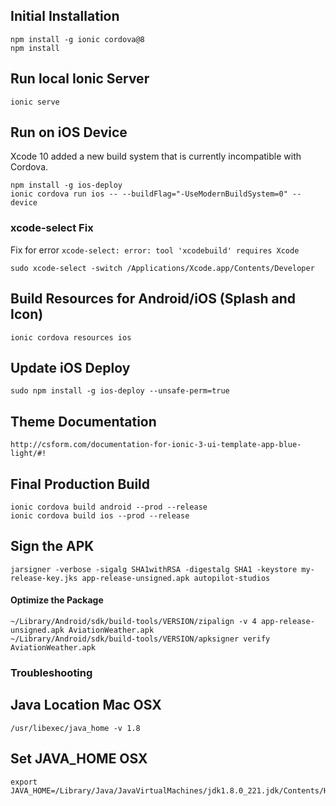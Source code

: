 ## Initial Installation

```
npm install -g ionic cordova@8
npm install
```

## Run local Ionic Server
```
ionic serve
```

## Run on iOS Device

Xcode 10 added a new build system that is currently 
incompatible with Cordova.

```
npm install -g ios-deploy
ionic cordova run ios -- --buildFlag="-UseModernBuildSystem=0" --device
```

### xcode-select Fix

Fix for error `xcode-select: error: tool 'xcodebuild' requires Xcode`

```
sudo xcode-select -switch /Applications/Xcode.app/Contents/Developer
```

## Build Resources for Android/iOS (Splash and Icon)
```$xslt
ionic cordova resources ios
```

## Update iOS Deploy
```
sudo npm install -g ios-deploy --unsafe-perm=true
```

## Theme Documentation
```
http://csform.com/documentation-for-ionic-3-ui-template-app-blue-light/#!
```

## Final Production Build
```
ionic cordova build android --prod --release
ionic cordova build ios --prod --release
```

## Sign the APK
```
jarsigner -verbose -sigalg SHA1withRSA -digestalg SHA1 -keystore my-release-key.jks app-release-unsigned.apk autopilot-studios
```
#### Optimize the Package
```
~/Library/Android/sdk/build-tools/VERSION/zipalign -v 4 app-release-unsigned.apk AviationWeather.apk
~/Library/Android/sdk/build-tools/VERSION/apksigner verify AviationWeather.apk
```

### Troubleshooting

## Java Location Mac OSX
```
/usr/libexec/java_home -v 1.8
```

## Set JAVA_HOME OSX
```
export JAVA_HOME=/Library/Java/JavaVirtualMachines/jdk1.8.0_221.jdk/Contents/Home
```
